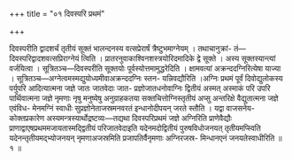 +++
title = "०१ दिवस्परि प्रथमं"

+++

दिवस्परीति द्वादशर्चं तृतीयं सूक्तं भालन्दनस्य वत्सप्रेरार्षं त्रैष्टुभमाग्नेयम् । तथाचानुक्रां- तं—दिवस्परिद्वादशवत्सप्रिराग्नेयं त्विति । प्रातरनुवाकाश्विनशस्त्रयोरिदमादिके द्वे सूक्ते । अस्य सूक्तस्यान्त्यां वर्जयित्वा । सूत्रितञ्च—दिवस्परीति सूक्तयोः पूर्वस्योत्तमामुद्धरेदिति । क्षामवत्यां अक्रन्ददग्निरित्येषा याज्या । सूत्रितञ्च—अग्नेत्वमस्मद्युयोध्यमीवाअक्रन्ददग्निः स्तन- यन्निवद्यौरिति ।अग्निः प्रथमं पूर्वं दिवोद्युलोकस्य पर्युपरि आदित्यात्मना जज्ञे जातः जातवेदाः जात- प्रज्ञोजातधनोवाग्निः द्वितीयं अस्मत् अस्माकं परि उपरि पार्थिवात्मना जज्ञे नृमणाः नृषु मनुष्येषु अनुग्राहकतया सक्तचित्तोग्निस्तृतीयं अप्सु अन्तरिक्षे वैद्युतात्मना जज्ञे एवंविध- मेनमग्निं स्वाधीः सुप्रज्ञोनेताजस्रमनवरतं इन्धानोदीपयन् जरते स्तौति । यद्वा वाजसनेय- कोक्तप्रकारेण अस्यमन्त्रस्यार्थोद्रष्टव्यः—तद्यथा दिवस्परिप्रथमं जज्ञे अग्निरिति प्राणेवैद्यौः प्राणाद्वाएषप्रथममजायतास्मद्द्वितीयं परिजातवेदाइति यदेनमदोद्वितीयं पुरुषविधोजनयत् तृतीयमप्स्विति यदेनन्तृतीयमद्भ्योजनयन् नृमणाअजस्रमिति प्रजापतिर्वैनृमणाः अग्निरजस्र- मिन्धानएनं जनयतेस्वाधीरिति ॥ १ ॥